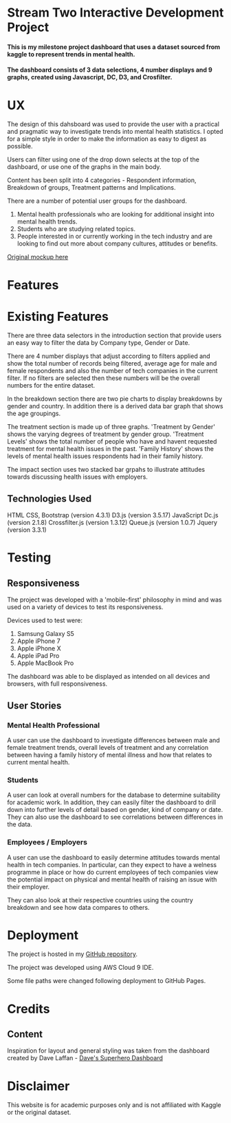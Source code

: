 # Stream Two Interactive Development Project

#### This is my milestone project dashboard that uses a dataset sourced from kaggle to represent trends in mental health.

#### The dashboard consists of 3 data selections, 4 number displays and 9 graphs, created using Javascript, DC, D3, and Crosfilter.


# UX

The design of this dahsboard was used to provide the user with a practical and pragmatic way to investigate trends into mental health statistics. I opted for a simple style in order to make the information as easy to digest as possible.

Users can filter using one of the drop down selects at the top of the dashboard, or use one of the graphs in the main body.

Content has been split into 4 categories - Respondent information, Breakdown of groups, Treatment patterns and Implications.

There are a number of potential user groups for the dashboard.

1. Mental health professionals who are looking for additional insight into mental health trends.
2. Students who are studying related topics.
3. People interested in or currently working in the tech industry and are looking to find out more about company cultures, attitudes or benefits.

[Original mockup here](https://git)

# Features

# Existing Features

There are three data selectors in the introduction section that provide users an easy way to filter the data by Company type, Gender or Date.

There are 4 number displays that adjust according to filters applied and show the total number of records being filtered, average age for male and female respondents and also the number of tech companies in the current filter.
If no filters are selected then these numbers will be the overall numbers for the entire dataset.

In the breakdown section there are two pie charts to display breakdowns by gender and country. In addition there is a derived data bar graph that shows the age groupings.

The treatment section is made up of three graphs. 'Treatment by Gender' shows the varying degrees of treatment by gender group.
'Treatment Levels' shows the total number of people who have and havent requested treatment for mental health issues in the past.
'Family History' shows the levels of mental health issues respondents had in their family history.

The impact section uses two stacked bar grpahs to illustrate attitudes towards discussing health issues with employers.


## Technologies Used

HTML
CSS, Bootstrap (version 4.3.1)
D3.js (version 3.5.17)
JavaScript
Dc.js (version 2.1.8)
Crossfilter.js (version 1.3.12)
Queue.js (version 1.0.7)
Jquery (version 3.3.1)

# Testing

## Responsiveness

The project was developed with a 'mobile-first' philosophy in mind and was used on a variety of devices to test its responsiveness.

Devices used to test were:

1. Samsung Galaxy S5
2. Apple iPhone 7
3. Apple iPhone X
4. Apple iPad Pro
5. Apple MacBook Pro

The dashboard was able to be displayed as intended on all devices and browsers, with full responsiveness.

## User Stories

### Mental Health Professional

A user can use the dashboard to investigate differences between male and female treatment trends, overall levels of treatment and
any correlation between having a family history of mental illness and how that relates to current mental health.


### Students

A user can look at overall numbers for the database to determine suitability for academic work. In addition, they can easily filter the dashboard to drill
down into further levels of detail based on gender, kind of company or date. They can also use the dashboard to see correlations between differences in the data.

### Employees / Employers 

A user can use the dashboard to easily determine attitudes towards mental health in tech companies. In particular, can they expect to have a welness programme in place 
or how do current employees of tech companies view the potential impact on physical and mental health of raising an issue with their employer.

They can also look at their respective countries using the country breakdown and see how data compares to others.


# Deployment

The project is hosted in my [GitHub repository](https://martingr1.github.io/mhdashboard/).

The project was developed using AWS Cloud 9 IDE.

Some file paths were changed following deployment to GitHub Pages.

# Credits

## Content

Inspiration for layout and general styling was taken from the dashboard created by Dave Laffan - [Dave's Superhero Dashboard](https://steview-d.github.io/superhero-dashboard/)

# Disclaimer

This website is for academic purposes only and is not affiliated with Kaggle or the original dataset.